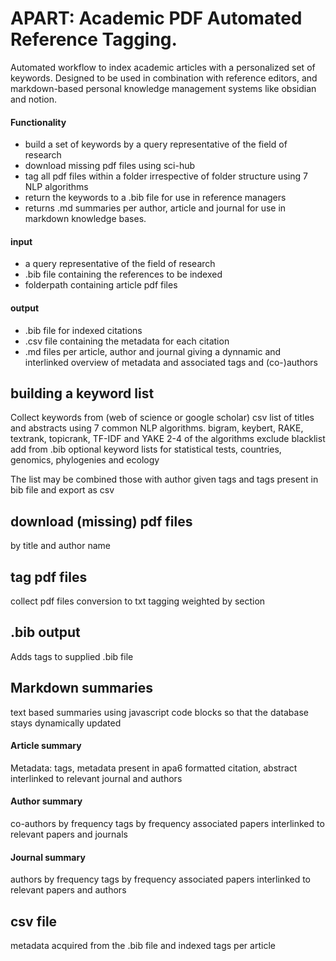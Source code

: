 # APART: Academic PDF Automated Reference Tagging. 

Automated workflow to index academic articles with a personalized set of keywords. Designed to be used in combination with reference editors, and markdown-based personal knowledge management systems like obsidian and notion.

#### Functionality
- build a set of keywords by a query representative of the field of research
- download missing pdf files using sci-hub
- tag all pdf files within a folder irrespective of folder structure using 7 NLP algorithms 
- return the keywords to a .bib file for use in reference managers
- returns .md summaries per author, article and journal for use in markdown knowledge bases.



#### input
- a query representative of the field of research
- .bib file containing the references to be indexed
- folderpath containing article pdf files

#### output
- .bib file for indexed citations
- .csv file containing the metadata for each citation
- .md files per article, author and journal giving a dynnamic and interlinked overview of metadata and associated tags and (co-)authors



## building a keyword list
Collect keywords from (web of science or google scholar) csv list of titles and abstracts using 7 common NLP algorithms.
bigram, keybert, RAKE, textrank, topicrank, TF-IDF and YAKE
2-4 of the algorithms
exclude blacklist
add from .bib
optional keyword lists for statistical tests, countries, genomics, phylogenies and ecology

The list may be combined those with author given tags and tags present in bib file and export as csv


## download (missing) pdf files
by title and author name


## tag pdf files
collect pdf files
conversion to txt
tagging weighted by section


## .bib output
Adds tags to supplied .bib file


## Markdown summaries
text based summaries using javascript code blocks so that the database stays dynamically updated

#### Article summary
Metadata: tags, metadata present in apa6 formatted citation, abstract
interlinked to relevant journal and authors

#### Author summary
co-authors by frequency
tags by frequency
associated papers
interlinked to relevant papers and journals

#### Journal summary
authors by frequency
tags by frequency
associated papers
interlinked to relevant papers and authors


## csv file
metadata acquired from the .bib file and indexed tags per article
